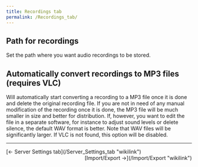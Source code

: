 ```yaml
---
title: Recordings tab
permalink: /Recordings_tab/
---
```


Path for recordings
-------------------

Set the path where you want audio recordings to be stored.

Automatically convert recordings to MP3 files (requires VLC)
------------------------------------------------------------

Will automatically start converting a recording to a MP3 file once it is done and delete the original recording file. If you are not in need of any manual modification of the recording once it is done, the MP3 file will be much smaller in size and better for distribution. If, however, you want to edit the file in a separate software, for instance to adjust sound levels or delete silence, the default WAV format is better. Note that WAV files will be significantly larger. If VLC is not found, this option will be disabled.

------------------------------------------------------------------------

<div style="text-align: left;">
[← Server Settings tab](/Server_Settings_tab "wikilink") <span style="float:right;"> [Import/Export →](/Import/Export "wikilink")</span>

</div>
